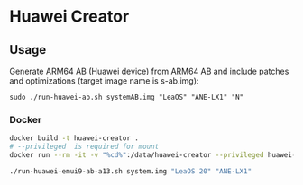 # Huawei Creator

## Usage

Generate ARM64 AB (Huawei device) from ARM64 AB and include patches and optimizations (target image name is s-ab.img):

    sudo ./run-huawei-ab.sh systemAB.img "LeaOS" "ANE-LX1" "N"

### Docker

```bash
docker build -t huawei-creator .
# --privileged  is required for mount
docker run --rm -it -v "%cd%":/data/huawei-creator --privileged huawei-creator

./run-huawei-emui9-ab-a13.sh system.img "LeaOS 20" "ANE-LX1"
```
